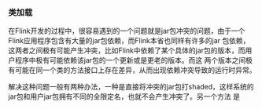 ### 类加载

在Flink开发的过程中，很容易遇到的一个问题就是jar包冲突的问题，由于一个Flink应用程序包含有大量的jar包依赖，而Flink本省也同样有许多的jar
包依赖，这两者之间极有可能产生冲突，比如Flink中依赖了某个具体的jar包的版本，而用户程序中极有可能依赖该jar包的一个更新或是更老的版本。而这
两个版本之间极有可能在同一个类的方法接口上存在差异，从而出现依赖冲突导致的运行时异常。

解决这种问题一般有两种办法，一种是直接将冲突的jar包打shaded，这样系统的jar包和用户jar包拥有不同的全限定名，也就不会产生冲突了。另一个方法
是